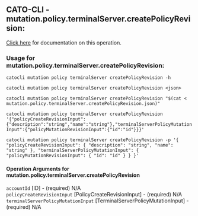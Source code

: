 
## CATO-CLI - mutation.policy.terminalServer.createPolicyRevision:
[Click here](https://api.catonetworks.com/documentation/#mutation-mutation.policy.terminalServer.createPolicyRevision) for documentation on this operation.

### Usage for mutation.policy.terminalServer.createPolicyRevision:

`catocli mutation policy terminalServer createPolicyRevision -h`

`catocli mutation policy terminalServer createPolicyRevision <json>`

`catocli mutation policy terminalServer createPolicyRevision "$(cat < mutation.policy.terminalServer.createPolicyRevision.json)"`

`catocli mutation policy terminalServer createPolicyRevision '{"policyCreateRevisionInput":{"description":"string","name":"string"},"terminalServerPolicyMutationInput":{"policyMutationRevisionInput":{"id":"id"}}}'`

`catocli mutation policy terminalServer createPolicyRevision -p '{
    "policyCreateRevisionInput": {
        "description": "string",
        "name": "string"
    },
    "terminalServerPolicyMutationInput": {
        "policyMutationRevisionInput": {
            "id": "id"
        }
    }
}'`


#### Operation Arguments for mutation.policy.terminalServer.createPolicyRevision ####

`accountId` [ID] - (required) N/A    
`policyCreateRevisionInput` [PolicyCreateRevisionInput] - (required) N/A    
`terminalServerPolicyMutationInput` [TerminalServerPolicyMutationInput] - (required) N/A    
